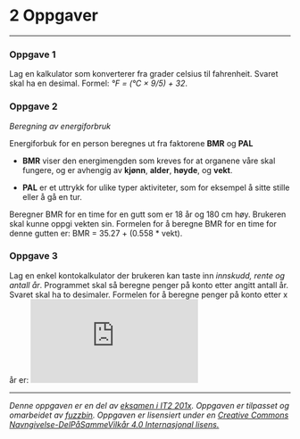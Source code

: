 # 2 Oppgaver
----------

### Oppgave 1
Lag en kalkulator som konverterer fra grader celsius til fahrenheit. Svaret skal ha en desimal. Formel: *°F = (°C × 9/5) + 32*.

### Oppgave 2
*Beregning av energiforbruk*

Energiforbuk for en person beregnes ut fra faktorene **BMR** og **PAL**

* **BMR** viser den energimengden som kreves for at organene våre skal fungere, og er avhengig av __kjønn__, __alder__, __høyde__, og __vekt__.

* **PAL** er et uttrykk for ulike typer aktiviteter, som for eksempel å sitte stille eller å gå en tur.

Beregner BMR for en time for en gutt som er 18 år og 180 cm høy. Brukeren skal kunne oppgi vekten sin. Formelen for å beregne BMR for en time for denne gutten er: BMR = 35.27 + (0.558 * vekt).

### Oppgave 3
Lag en enkel kontokalkulator der brukeren kan taste inn *innskudd, rente og antall år*. Programmet skal så beregne penger på konto etter angitt antall år. Svaret skal ha to desimaler. Formelen for å beregne penger på konto etter x år er:
![equation](http://www.sciweavers.org/tex2img.php?eq=innskudd%20%5Ccdot%20vekstfaktor%5Ex&bc=White&fc=Black&im=jpg&fs=12&ff=arev&edit=0)







---

_Denne oppgaven er en del av [eksamen i IT2 201x](http://www.udir.no). Oppgaven er tilpasset og omarbeidet av [fuzzbin](https://github.com/fuzzbin). Oppgaven er lisensiert under en [Creative Commons Navngivelse-DelPåSammeVilkår 4.0 Internasjonal lisens.](http://creativecommons.org/licenses/by-sa/4.0/)_